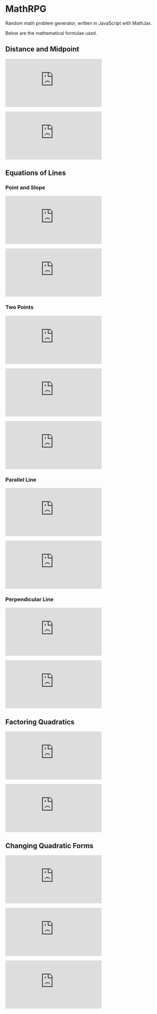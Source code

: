 # MathRPG
Random math problem generator, written in JavaScript with MathJax.

Below are the mathematical formulae used.

## Distance and Midpoint
![equation](https://latex.codecogs.com/svg.latex?%5Ctext%7BPoints%3A%20%7D%28a%2Cb%29%5C%20%28c%2Cd%29%5C%20%5C%7Ba%2Cb%2Cc%2Cd%5Cin%5Cmathbb%7BZ%7D%5C%20%7C%5C%20a%5Cneq%20c%2C%20b%5Cneq%20d%5C%7D)

![equation](https://latex.codecogs.com/svg.latex?%5Ctext%7BMidpoint%3A%20%7D%5Cleft%28%5Cdfrac%7Ba&plus;c%7D%7B2%7D%2C%5Cdfrac%7Bb&plus;d%7D%7B2%7D%5Cright%29%5C%20%5Ctext%7BDistance%3A%20%7D%5Csqrt%7B%28d-b%29%5E%7B2%7D&plus;%28c-a%29%5E2%7D)

## Equations of Lines

### Point and Slope
![equation](https://latex.codecogs.com/svg.latex?%5Ctext%7BPoint%3A%20%7D%28a%2Cb%29%5C%20%5Ctext%7BSlope%3A%20%7D%5Cdfrac%7Bp%7D%7Bq%7D%5C%20%5C%7Ba%2Cb%2Cp%2Cq%5Cin%5Cmathbb%7BZ%7D%5C%20%7C%5C%20p%2Cq%5Cneq%200%5C%7D)

![equation](https://latex.codecogs.com/svg.latex?%5Ctext%7BSlope-Intercept%3A%20%7Dy%3D%5Cdfrac%7Bp%7D%7Bq%7Dx&plus;%5Cdfrac%7Bbq-pa%7D%7Bq%7D%5C%20%5Ctext%7BStandard%3A%20%7D-px&plus;qy%3Dbq-pa)

### Two Points
![equation](https://latex.codecogs.com/svg.latex?%5Ctext%7BPoints%3A%20%7D%28c%2Cd%29%5C%20%28e%2Cf%29%5C%20%5C%7Bc%2Cd%2Ce%2Cf%5Cin%5Cmathbb%7BZ%7D%5C%20%7C%5C%20c%5Cneq%20e%2Cd%5Cneq%20f%5C%7D)

![equation](https://latex.codecogs.com/svg.latex?%5Ctext%7BSlope-Intercept%3A%20%7Dy%3D%5Cdfrac%7Bd-f%7D%7Bc-e%7Dx&plus;%5Cdfrac%7Bcf-de%7D%7Bc-e%7D)

![equation](https://latex.codecogs.com/svg.latex?%5Ctext%7BStandard%3A%20%7D%28f-d%29x&plus;%28c-e%29y%3Dcf-de)

### Parallel Line
![equation](https://latex.codecogs.com/svg.latex?%5Ctext%7BPoint%3A%20%7D%28j%2Ck%29%5C%20%5Ctext%7BLine%3A%20%7D%20gx&plus;hy%3Di%20%5C%20%5C%7Bg%2Ch%2Ci%2Cj%2Ck%5Cin%5Cmathbb%7BZ%7D%5C%20%7C%5C%20g%20%3E%200%2C%20h%5Cneq%200%5C%7D)

![equation](https://latex.codecogs.com/svg.latex?%5Ctext%7BSlope-Intercept%3A%20%7Dy%3D%5Cdfrac%7Bh%7D%7Bg%7Dx&plus;%5Cdfrac%7Bkg&plus;jh%7D%7Bg%7D%5C%20%5Ctext%7BStandard%3A%20%7D-hx&plus;gy%3Dkg&plus;jh)

### Perpendicular Line
![equation](https://latex.codecogs.com/svg.latex?%5Ctext%7BPoint%3A%20%7D%28o%2Cr%29%5C%20%5Ctext%7BLine%3A%20%7D%20lx&plus;my%3Dn%20%5C%20%5C%7Bl%2Cm%2Cn%2Co%2Cr%5Cin%5Cmathbb%7BZ%7D%5C%20%7C%5C%20l%20%3E%200%2C%20m%5Cneq%200%5C%7D)

![equation](https://latex.codecogs.com/svg.latex?%5Ctext%7BSlope-Intercept%3A%20%7Dy%3D-%5Cdfrac%7Bl%7D%7Bm%7Dx&plus;%5Cdfrac%7Brm&plus;ol%7D%7Bm%7D%5C%20%5Ctext%7BStandard%3A%20%7Dlx&plus;my%3Drm&plus;ol)

## Factoring Quadratics
![equation](https://latex.codecogs.com/svg.latex?%5Ctext%7BFactored%3A%20%7Dg%28ax&plus;p%29%28bx&plus;q%29%20%5C%20%5C%7Ba%2Cb%2Cg%2Cp%2Cq%5Cin%5Cmathbb%7BZ%7D%5C%20%7C%5C%20g%2Cp%2Cq%5Cneq%200%5C%7D)

![equation](https://latex.codecogs.com/svg.latex?%5Ctext%7BStandard%3A%20%7Dgabx%5E%7B2%7D&plus;g%28aq&plus;bp%29x&plus;gpq)

## Changing Quadratic Forms
![equation](https://latex.codecogs.com/svg.latex?%5Ctext%7BFactored%3A%20%7D%28ax&plus;p%29%28bx&plus;q%29%20%5C%20%5C%7Ba%2Cb%2Cp%2Cq%5Cin%5Cmathbb%7BZ%7D%5C%20%7C%5C%20p%2Cq%5Cneq%200%5C%7D)

![equation](https://latex.codecogs.com/svg.latex?%5Ctext%7BStandard%3A%20%7Dabx%5E%7B2%7D&plus;%28aq&plus;bp%29x&plus;pq)

![equation](https://latex.codecogs.com/svg.latex?%5Ctext%7BVertex%3A%20%7Dab%5Cleft%28x&plus;%5Cdfrac%7Baq&plus;bp%7D%7B2ab%7D%5Cright%29%5E%7B2%7D&plus;%5Cdfrac%7B4abpq-%28aq&plus;bp%29%5E%7B2%7D%7D%7B4ab%7D)